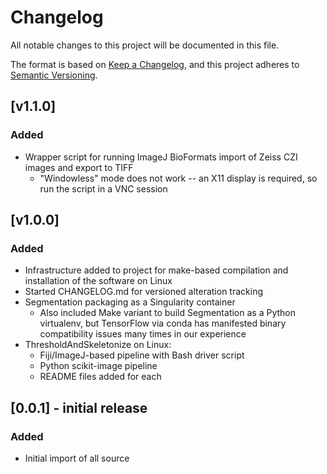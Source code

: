 # Changelog
All notable changes to this project will be documented in this file.

The format is based on [Keep a Changelog](https://keepachangelog.com/en/1.0.0/),
and this project adheres to [Semantic Versioning](https://semver.org/spec/v2.0.0.html).

## [v1.1.0]
### Added
- Wrapper script for running ImageJ BioFormats import of Zeiss CZI images and export to TIFF
  - "Windowless" mode does not work -- an X11 display is required, so run the script in a VNC session

## [v1.0.0]
### Added
- Infrastructure added to project for make-based compilation and installation of the software on Linux
- Started CHANGELOG.md for versioned alteration tracking
- Segmentation packaging as a Singularity container
  - Also included Make variant to build Segmentation as a Python virtualenv, but TensorFlow via conda has manifested binary compatibility issues many times in our experience
- ThresholdAndSkeletonize on Linux:
  - Fiji/ImageJ-based pipeline with Bash driver script
  - Python scikit-image pipeline
  - README files added for each

## [0.0.1] - initial release
### Added
- Initial import of all source
